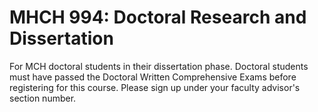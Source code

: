 # MHCH 994: Doctoral Research and Dissertation

For MCH doctoral students in their dissertation phase. Doctoral students must have passed the Doctoral Written Comprehensive Exams before registering for this course. Please sign up under your faculty advisor's section number.